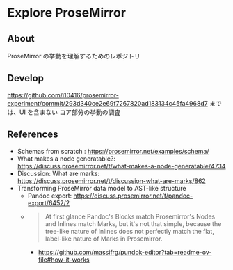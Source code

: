 
# Explore ProseMirror

## About
ProseMirror の挙動を理解するためのレポジトリ

## Develop

https://github.com/i10416/prosemirror-experiment/commit/293d340ce2e69f7267820ad183134c45fa4968d7 までは、UI を含まない
コア部分の挙動の調査


## References

- Schemas from scratch
: https://prosemirror.net/examples/schema/
- What makes a node generatable?: https://discuss.prosemirror.net/t/what-makes-a-node-generatable/4734
- Discussion: What are marks: https://discuss.prosemirror.net/t/discussion-what-are-marks/862
- Transforming ProseMirror data model to AST-like structure
  - Pandoc export: https://discuss.prosemirror.net/t/pandoc-export/6452/2
  - > At first glance Pandoc's Blocks match Prosemirror's Nodes and Inlines match Marks, but it's not that simple, because the tree-like nature of Inlines does not perfectly match the flat, label-like nature of Marks in Prosemirror.
    -  https://github.com/massifrg/pundok-editor?tab=readme-ov-file#how-it-works
